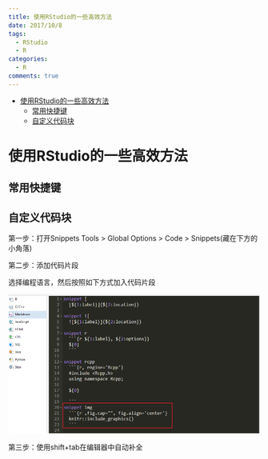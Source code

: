 ```yaml
---
title: 使用RStudio的一些高效方法
date: 2017/10/8
tags: 
  - RStudio
  - R
categories:
  - R
comments: true
---
```


<!-- @import "[TOC]" {cmd="toc" depthFrom=1 depthTo=6 orderedList=false} -->
<!-- code_chunk_output -->

* [使用RStudio的一些高效方法](#使用rstudio的一些高效方法)
	* [常用快捷键](#常用快捷键)
	* [自定义代码块](#自定义代码块)

<!-- /code_chunk_output -->

# 使用RStudio的一些高效方法

## 常用快捷键

## 自定义代码块

第一步：打开Snippets
Tools > Global Options > Code > Snippets(藏在下方的小角落)

第二步：添加代码片段

选择编程语言，然后按照如下方式加入代码片段

![](../../Pictures/Rstudio_snippets.png)

第三步：使用shift+tab在编辑器中自动补全
